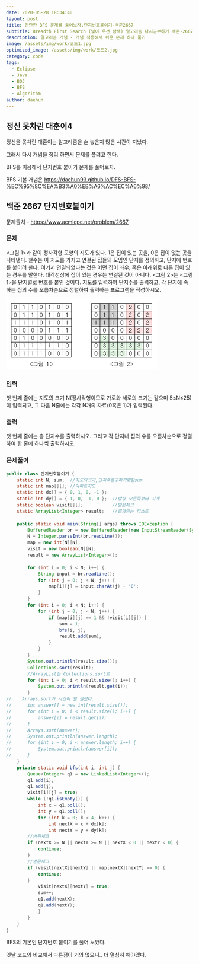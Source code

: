 ```yaml
---
date: 2020-05-28 18:34:40
layout: post
title: 간단한 BFS 문제를 풀어보자.단지번호붙이기-백준2667
subtitle: Breadth First Search (넓이 우선 탐색) 알고리즘 다시공부하기 백준-2667
description: 알고리즘 개념 - 개념 적용해서 쉬운 문제 하나 풀기
image: /assets/img/work/코드1.jpg
optimized_image: /assets/img/work/코드2.jpg
category: code
tags:
  - Eclipse
  - Java
  - BOJ
  - BFS
  - Algorithm
author: daehun
---
```



## 정신 못차린 대훈이4

정신을 못차린 대훈이는 알고리즘을 손 놓은지 많은 시간이 지났다.

그래서 다시 개념을 정리 하면서 문제를 풀려고 한다.

BFS를 이용해서 단지번호 붙이기 문제를 풀어보자.

BFS 기본 개념은 <https://daehun93.github.io/DFS-BFS-%EC%95%8C%EA%B3%A0%EB%A6%AC%EC%A6%98/>

## 백준 2667 단지번호붙이기
문제출처 - https://www.acmicpc.net/problem/2667

### 문제
<그림 1>과 같이 정사각형 모양의 지도가 있다. 1은 집이 있는 곳을, 0은 집이 없는 곳을 나타낸다. 철수는 이 지도를 가지고 연결된 집들의 모임인 단지를 정의하고, 단지에 번호를 붙이려 한다. 여기서 연결되었다는 것은 어떤 집이 좌우, 혹은 아래위로 다른 집이 있는 경우를 말한다. 대각선상에 집이 있는 경우는 연결된 것이 아니다. <그림 2>는 <그림 1>을 단지별로 번호를 붙인 것이다. 지도를 입력하여 단지수를 출력하고, 각 단지에 속하는 집의 수를 오름차순으로 정렬하여 출력하는 프로그램을 작성하시오.

![1](../assets/img/work/단지번호1.png)

### 입력
첫 번째 줄에는 지도의 크기 N(정사각형이므로 가로와 세로의 크기는 같으며 5≤N≤25)이 입력되고, 그 다음 N줄에는 각각 N개의 자료(0혹은 1)가 입력된다.

### 출력
첫 번째 줄에는 총 단지수를 출력하시오. 그리고 각 단지내 집의 수를 오름차순으로 정렬하여 한 줄에 하나씩 출력하시오.

### 문제풀이

```java
public class 단지번호붙이기 {
	static int N, sum;  //지도의크기,단지수를구하기위한sum
	static int map[][]; //아파트지도
	static int dx[] = { 0, 1, 0, -1 };
	static int dy[] = { 1, 0, -1, 0 };  //방향 오른쪽부터 시계
	static boolean visit[][];           //방문체크
	static ArrayList<Integer> result;   //결과담는 리스트

	public static void main(String[] args) throws IOException {
		BufferedReader br = new BufferedReader(new InputStreamReader(System.in));
		N = Integer.parseInt(br.readLine());
		map = new int[N][N];
		visit = new boolean[N][N];
		result = new ArrayList<Integer>();

		for (int i = 0; i < N; i++) {
			String input = br.readLine();
			for (int j = 0; j < N; j++) {
				map[i][j] = input.charAt(j) - '0';
			}
		}
		for (int i = 0; i < N; i++) {
			for (int j = 0; j < N; j++) {
				if (map[i][j] == 1 && !visit[i][j]) {
					sum = 1;
					bfs(i, j);
					result.add(sum);
				}
			}
		}
		System.out.println(result.size());
		Collections.sort(result); 
		//ArrayList는 Collections.sort로
		for (int i = 0; i < result.size(); i++) {
			System.out.println(result.get(i));
		}
//    Arrays.sort가 시간이 덜 걸렸다.
//		int answer[] = new int[result.size()];
//		for (int i = 0; i < result.size(); i++) {
//			answer[i] = result.get(i);
//		}
//		Arrays.sort(answer);
//		System.out.println(answer.length);
//		for (int i = 0; i < answer.length; i++) {
//			System.out.println(answer[i]);
//		}
	}
	private static void bfs(int i, int j) {
		Queue<Integer> q1 = new LinkedList<Integer>();
		q1.add(i);
		q1.add(j);
		visit[i][j] = true;
		while (!q1.isEmpty()) {
			int x = q1.poll();
			int y = q1.poll();
			for (int k = 0; k < 4; k++) {
				int nextX = x + dx[k];
				int nextY = y + dy[k];
        //범위체크
		if (nextX >= N || nextY >= N || nextX < 0 || nextY < 0) {
			continue;
		}
        //방문체크
		if (visit[nextX][nextY] || map[nextX][nextY] == 0) {
			continue;
		}
			visit[nextX][nextY] = true;
			sum++;
			q1.add(nextX);
			q1.add(nextY);
			}
		}
	}
}
```

BFS의 기본인 단지번호 붙이기를 풀어 보았다.

옛날 코드와 비교해서 다른점이 거의 없으니.. 더 열심히 해야겠다. 




